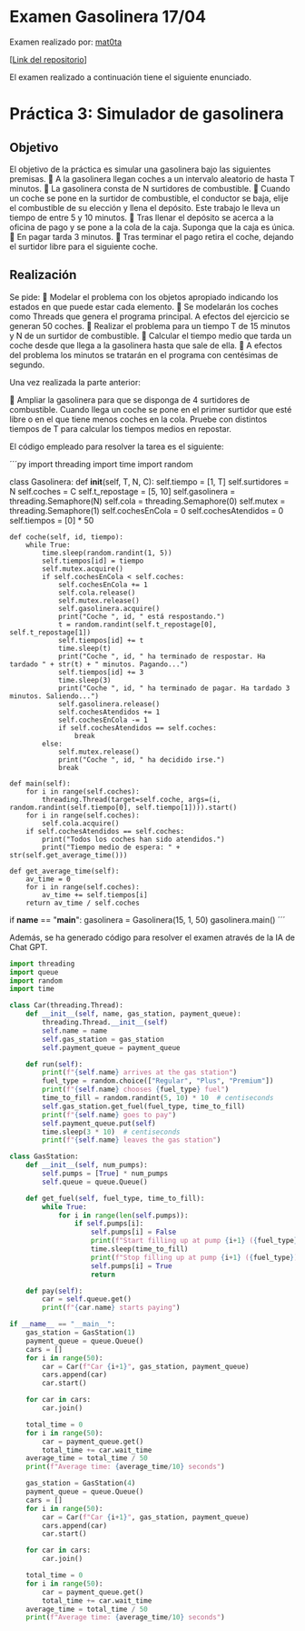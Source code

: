 # Examen Gasolinera 17/04

Examen realizado por: [mat0ta](https://github.com/mat0ta)

[[Link del repositorio](https://github.com/mat0ta/examen-gasolinera)]
 
El examen realizado a continuación tiene el siguiente enunciado.

# Práctica 3: Simulador de gasolinera

## Objetivo

El objetivo de la práctica es simular una gasolinera bajo las siguientes premisas.
   A la gasolinera llegan coches a un intervalo aleatorio de hasta T minutos.
   La gasolinera consta de N surtidores de combustible.
   Cuando un coche se pone en la surtidor de combustible, el conductor se baja,
    elije el combustible de su elección y llena el depósito. Este trabajo le lleva un
    tiempo de entre 5 y 10 minutos.
    Tras llenar el depósito se acerca a la oficina de pago y se pone a la cola de la
    caja. Suponga que la caja es única.
    En pagar tarda 3 minutos.
    Tras terminar el pago retira el coche, dejando el surtidor libre para el siguiente
    coche.
    
## Realización

Se pide:
    Modelar el problema con los objetos apropiado indicando los estados en que
    puede estar cada elemento.
    Se modelarán los coches como Threads que genera el programa principal. A
    efectos del ejercicio se generan 50 coches.
    Realizar el problema para un tiempo T de 15 minutos y N de un surtidor de
    combustible.
    Calcular el tiempo medio que tarda un coche desde que llega a la gasolinera
    hasta que sale de ella.
    A efectos del problema los minutos se tratarán en el programa con centésimas
    de segundo.
    
Una vez realizada la parte anterior:

    Ampliar la gasolinera para que se disponga de 4 surtidores de combustible.
    Cuando llega un coche se pone en el primer surtidor que esté libre o en el que
    tiene menos coches en la cola. Pruebe con distintos tiempos de T para
    calcular los tiempos medios en repostar. 
    
    
El código empleado para resolver la tarea es el siguiente:

´´´py
import threading
import time
import random

class Gasolinera:
    def __init__(self, T, N, C):
        self.tiempo = [1, T]
        self.surtidores = N
        self.coches = C
        self.t_repostage = [5, 10]
        self.gasolinera = threading.Semaphore(N)
        self.cola = threading.Semaphore(0)
        self.mutex = threading.Semaphore(1)
        self.cochesEnCola = 0
        self.cochesAtendidos = 0
        self.tiempos = [0] * 50
    
    def coche(self, id, tiempo):
        while True:
            time.sleep(random.randint(1, 5))
            self.tiempos[id] = tiempo
            self.mutex.acquire()
            if self.cochesEnCola < self.coches:
                self.cochesEnCola += 1
                self.cola.release()
                self.mutex.release()
                self.gasolinera.acquire()
                print("Coche ", id, " está respostando.")
                t = random.randint(self.t_repostage[0], self.t_repostage[1])
                self.tiempos[id] += t
                time.sleep(t)
                print("Coche ", id, " ha terminado de respostar. Ha tardado " + str(t) + " minutos. Pagando...")
                self.tiempos[id] += 3
                time.sleep(3)
                print("Coche ", id, " ha terminado de pagar. Ha tardado 3 minutos. Saliendo...")
                self.gasolinera.release()
                self.cochesAtendidos += 1
                self.cochesEnCola -= 1
                if self.cochesAtendidos == self.coches:
                    break
            else:
                self.mutex.release()
                print("Coche ", id, " ha decidido irse.")
                break

    def main(self):
        for i in range(self.coches):
            threading.Thread(target=self.coche, args=(i, random.randint(self.tiempo[0], self.tiempo[1]))).start()
        for i in range(self.coches):
            self.cola.acquire()
        if self.cochesAtendidos == self.coches:
            print("Todos los coches han sido atendidos.")
            print("Tiempo medio de espera: " + str(self.get_average_time()))
    
    def get_average_time(self):
        av_time = 0
        for i in range(self.coches):
            av_time += self.tiempos[i]
        return av_time / self.coches

if __name__ == "__main__":
    gasolinera = Gasolinera(15, 1, 50)
    gasolinera.main()
´´´

Además, se ha generado código para resolver el examen através de la IA de Chat GPT.

```py
import threading
import queue
import random
import time

class Car(threading.Thread):
    def __init__(self, name, gas_station, payment_queue):
        threading.Thread.__init__(self)
        self.name = name
        self.gas_station = gas_station
        self.payment_queue = payment_queue

    def run(self):
        print(f"{self.name} arrives at the gas station")
        fuel_type = random.choice(["Regular", "Plus", "Premium"])
        print(f"{self.name} chooses {fuel_type} fuel")
        time_to_fill = random.randint(5, 10) * 10  # centiseconds
        self.gas_station.get_fuel(fuel_type, time_to_fill)
        print(f"{self.name} goes to pay")
        self.payment_queue.put(self)
        time.sleep(3 * 10)  # centiseconds
        print(f"{self.name} leaves the gas station")

class GasStation:
    def __init__(self, num_pumps):
        self.pumps = [True] * num_pumps
        self.queue = queue.Queue()

    def get_fuel(self, fuel_type, time_to_fill):
        while True:
            for i in range(len(self.pumps)):
                if self.pumps[i]:
                    self.pumps[i] = False
                    print(f"Start filling up at pump {i+1} ({fuel_type})")
                    time.sleep(time_to_fill)
                    print(f"Stop filling up at pump {i+1} ({fuel_type})")
                    self.pumps[i] = True
                    return

    def pay(self):
        car = self.queue.get()
        print(f"{car.name} starts paying")

if __name__ == "__main__":
    gas_station = GasStation(1)
    payment_queue = queue.Queue()
    cars = []
    for i in range(50):
        car = Car(f"Car {i+1}", gas_station, payment_queue)
        cars.append(car)
        car.start()

    for car in cars:
        car.join()

    total_time = 0
    for i in range(50):
        car = payment_queue.get()
        total_time += car.wait_time
    average_time = total_time / 50
    print(f"Average time: {average_time/10} seconds")

    gas_station = GasStation(4)
    payment_queue = queue.Queue()
    cars = []
    for i in range(50):
        car = Car(f"Car {i+1}", gas_station, payment_queue)
        cars.append(car)
        car.start()

    for car in cars:
        car.join()

    total_time = 0
    for i in range(50):
        car = payment_queue.get()
        total_time += car.wait_time
    average_time = total_time / 50
    print(f"Average time: {average_time/10} seconds")
```
